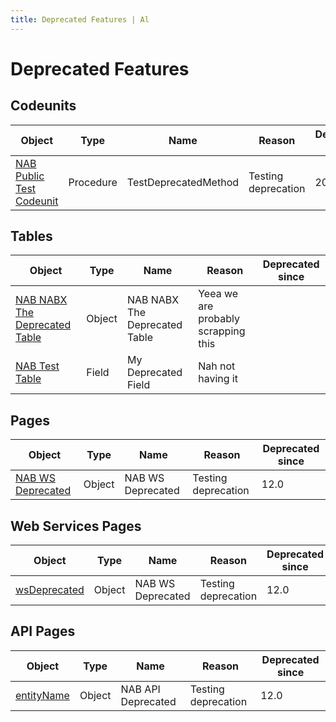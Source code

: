 ```yaml
---
title: Deprecated Features | Al
---
```

# Deprecated Features

## Codeunits

| Object | Type | Name | Reason | Deprecated since |
| ------ | ---- | ---- | ------ | ---------------- |
| [NAB Public Test Codeunit](codeunit-nab-public-test-codeunit/index.md) | Procedure | TestDeprecatedMethod | Testing deprecation | 20.0 |

## Tables

| Object | Type | Name | Reason | Deprecated since |
| ------ | ---- | ---- | ------ | ---------------- |
| [NAB NABX The Deprecated Table](table-nab-nabx-the-deprecated-table/index.md) | Object | NAB NABX The Deprecated Table | Yeea we are probably scrapping this |  |
| [NAB Test Table](table-nab-test-table/index.md) | Field | My Deprecated Field | Nah not having it |  |

## Pages

| Object | Type | Name | Reason | Deprecated since |
| ------ | ---- | ---- | ------ | ---------------- |
| [NAB WS Deprecated](page-nab-ws-deprecated/index.md) | Object | NAB WS Deprecated | Testing deprecation | 12.0 |

## Web Services Pages

| Object | Type | Name | Reason | Deprecated since |
| ------ | ---- | ---- | ------ | ---------------- |
| [wsDeprecated](ws-page-nab-ws-deprecated/index.md) | Object | NAB WS Deprecated | Testing deprecation | 12.0 |

## API Pages

| Object | Type | Name | Reason | Deprecated since |
| ------ | ---- | ---- | ------ | ---------------- |
| [entityName](api-page-nab-api-deprecated/index.md) | Object | NAB API Deprecated | Testing deprecation | 12.0 |
